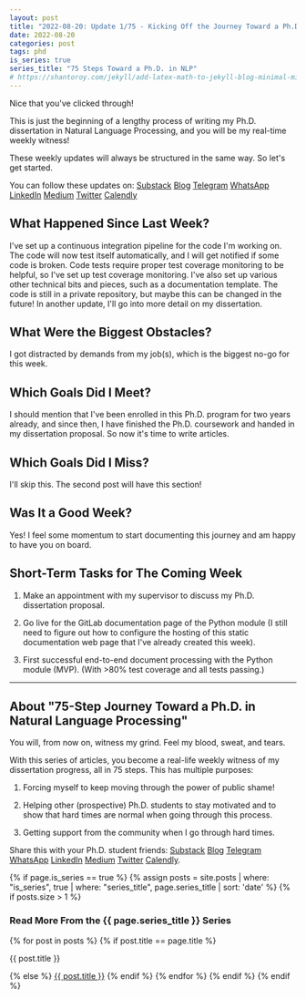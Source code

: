 ```yaml
---
layout: post
title: "2022-08-20: Update 1/75 - Kicking Off the Journey Toward a Ph.D. in NLP"
date: 2022-08-20
categories: post
tags: phd
is_series: true
series_title: "75 Steps Toward a Ph.D. in NLP"
# https://shantoroy.com/jekyll/add-latex-math-to-jekyll-blog-minimal-mistakes/
---
```

<script type="text/javascript" async
    src="https://cdnjs.cloudflare.com/ajax/libs/mathjax/2.7.6/MathJax.js?config=TeX-MML-AM_CHTML">
</script>

<script type="text/x-mathjax-config">
    MathJax.Hub.Config({
        extensions: ["tex2jax.js"],
        jax: ["input/TeX", "output/HTML-CSS"],
        tex2jax: {
        inlineMath: [ ['$','$'], ["\\(","\\)"] ],
        displayMath: [ ['$$','$$'], ["\\[","\\]"] ],
        processEscapes: true
        },
        "HTML-CSS": { availableFonts: ["TeX"] }
    });
</script>

Nice that you've clicked through!

This is just the beginning of a lengthy process of writing my Ph.D. dissertation in Natural Language Processing, and you will be my real-time weekly witness!

These weekly updates will always be structured in the same way. So let's get started.

You can follow these updates on: [Substack](https://nlpjourney.substack.com/) [Blog](https://janspoerer.github.io/phdstudies/) [Telegram](https://t.me/+gmkAaVlKPh4xZTky) [WhatsApp](https://chat.whatsapp.com/F6901LMMJWIGlxrahkgBcq) [LinkedIn](https://www.linkedin.com/in/janspoerer/) [Medium](https://medium.com/@janspoerer/about) [Twitter](https://twitter.com/JanSpoerer) [Calendly](https://calendly.com/janspoerer/60m-private)

## What Happened Since Last Week?

I've set up a continuous integration pipeline for the code I'm working on. The code will now test itself automatically, and I will get notified if some code is broken. Code tests require proper test coverage monitoring to be helpful, so I've set up test coverage monitoring. I've also set up various other technical bits and pieces, such as a documentation template. The code is still in a private repository, but maybe this can be changed in the future! In another update, I'll go into more detail on my dissertation.

## What Were the Biggest Obstacles?

I got distracted by demands from my job(s), which is the biggest no-go for this week.

## Which Goals Did I Meet?

I should mention that I've been enrolled in this Ph.D. program for two years already, and since then, I have finished the Ph.D. coursework and handed in my dissertation proposal. So now it's time to write articles.

## Which Goals Did I Miss?

I'll skip this. The second post will have this section!

## Was It a Good Week?

Yes! I feel some momentum to start documenting this journey and am happy to have you on board.

## Short-Term Tasks for The Coming Week

1) Make an appointment with my supervisor to discuss my Ph.D. dissertation proposal.

2) Go live for the GitLab documentation page of the Python module (I still need to figure out how to configure the hosting of this static documentation web page that I've already created this week).

3) First successful end-to-end document processing with the Python module (MVP). (With >80% test coverage and all tests passing.)

____________________________________

## About "75-Step Journey Toward a Ph.D. in Natural Language Processing"

You will, from now on, witness my grind. Feel my blood, sweat, and tears.

With this series of articles, you become a real-life weekly witness of my dissertation progress, all in 75 steps. This has multiple purposes: 

1) Forcing myself to keep moving through the power of public shame!

2) Helping other (prospective) Ph.D. students to stay motivated and to show that hard times are normal when going through this process. 

3) Getting support from the community when I go through hard times.

Share this with your Ph.D. student friends: [Substack](https://nlpjourney.substack.com/) [Blog](https://janspoerer.github.io/phdstudies/) [Telegram](https://t.me/+gmkAaVlKPh4xZTky) [WhatsApp](https://chat.whatsapp.com/F6901LMMJWIGlxrahkgBcq) [LinkedIn](https://www.linkedin.com/in/janspoerer/) [Medium](https://medium.com/@janspoerer/about) [Twitter](https://twitter.com/JanSpoerer) [Calendly](https://calendly.com/janspoerer/60m-private).

{% if page.is_series == true %}
    {% assign posts = site.posts | where: "is_series", true | where: "series_title", page.series_title | sort: 'date' %}
    {% if posts.size > 1 %}
        
<h3 class="text-success p-3 pb-0">Read More From the {{ page.series_title }} Series</h3>
        {% for post in posts %}
                {% if post.title == page.title %}
<p class="nav-link bullet-pointer mb-0">{{ post.title }}</p>
                {% else %}
<a class="nav-link bullet-hash" href="{{ post.url }}">{{ post.title }}</a>
                {% endif %}
        {% endfor %}
    {% endif %}
{% endif %}